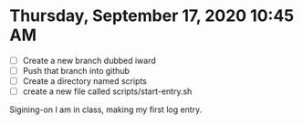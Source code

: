 # Thursday, September 17, 2020 10:45 AM
- [ ] Create a new branch dubbed iward
- [ ] Push that branch into github
- [ ] Create a directory named scripts
- [ ] create a new file called scripts/start-entry.sh

Sigining-on I am in class, making my first log entry. 